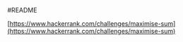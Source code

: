 #README

[https://www.hackerrank.com/challenges/maximise-sum](https://www.hackerrank.com/challenges/maximise-sum)
